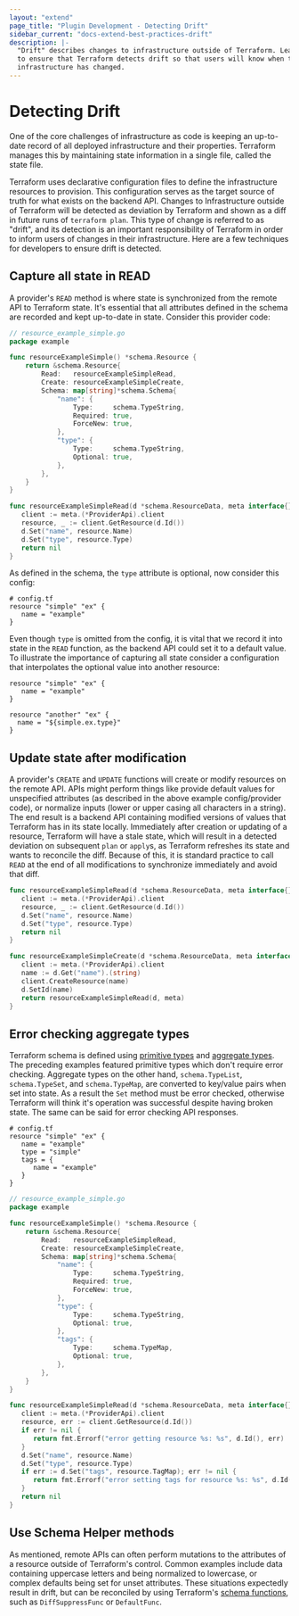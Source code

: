```yaml
---
layout: "extend"
page_title: "Plugin Development - Detecting Drift"
sidebar_current: "docs-extend-best-practices-drift"
description: |-
  "Drift" describes changes to infrastructure outside of Terraform. Learn how
  to ensure that Terraform detects drift so that users will know when their
  infrastructure has changed.
---
```


# Detecting Drift

One of the core challenges of infrastructure as code is keeping an up-to-date
record of all deployed infrastructure and their properties. Terraform manages
this by maintaining state information in a single file, called the state file. 

Terraform uses declarative configuration files to define the infrastructure
resources to provision. This configuration serves as the target source of truth
for what exists on the backend API. Changes to Infrastructure outside of
Terraform will be detected as deviation by Terraform and shown as a diff in
future runs of `terraform plan`. This type of change is referred to as "drift",
and its detection is an important responsibility of Terraform in order to inform
users of changes in their infrastructure. Here are a few techniques for
developers to ensure drift is detected.

## Capture all state in READ

A provider's `READ` method is where state is synchronized from the remote API to
Terraform state. It's essential that all attributes defined in the schema are
recorded and kept up-to-date in state. Consider this provider code:

```go
// resource_example_simple.go
package example

func resourceExampleSimple() *schema.Resource {
    return &schema.Resource{
        Read:   resourceExampleSimpleRead,
        Create: resourceExampleSimpleCreate,
        Schema: map[string]*schema.Schema{
            "name": {
                Type:     schema.TypeString,
                Required: true,
                ForceNew: true,
            },
            "type": {
                Type:     schema.TypeString,
                Optional: true,
            },
        },
    }
}

func resourceExampleSimpleRead(d *schema.ResourceData, meta interface{}) error {
   client := meta.(*ProviderApi).client
   resource, _ := client.GetResource(d.Id())
   d.Set("name", resource.Name)
   d.Set("type", resource.Type)
   return nil
}
```

As defined in the schema, the `type` attribute is optional, now consider this
config:

```hcl
# config.tf
resource "simple" "ex" {
   name = "example"
}
```

Even though `type` is omitted from the config, it is vital that we record it
into state in the `READ` function, as the backend API could set it to a default
value. To illustrate the importance of capturing all state consider a
configuration that interpolates the optional value into another resource:

```hcl
resource "simple" "ex" {
   name = "example"
}

resource "another" "ex" {
  name = "${simple.ex.type}"
}
```

## Update state after modification

A provider's `CREATE` and `UPDATE` functions will create or modify resources on
the remote API. APIs might perform things like provide default values for
unspecified attributes (as described in the above example config/provider code),
or normalize inputs (lower or upper casing all characters in a string). The end
result is a backend API containing modified versions of values that Terraform
has in its state locally. Immediately after creation or updating of a resource,
Terraform will have a stale state, which will result in a detected deviation on
subsequent `plan` or `apply`s, as Terraform refreshes its state and wants to
reconcile the diff. Because of this, it is standard practice to call `READ` at
the end of all modifications to synchronize immediately and avoid that diff.

```go
func resourceExampleSimpleRead(d *schema.ResourceData, meta interface{}) error {
   client := meta.(*ProviderApi).client
   resource, _ := client.GetResource(d.Id())
   d.Set("name", resource.Name)
   d.Set("type", resource.Type)
   return nil
}

func resourceExampleSimpleCreate(d *schema.ResourceData, meta interface{}) error {
   client := meta.(*ProviderApi).client
   name := d.Get("name").(string)
   client.CreateResource(name)
   d.SetId(name)
   return resourceExampleSimpleRead(d, meta)
}
```

## Error checking aggregate types

Terraform schema is defined using [primitive types][0] and [aggregate types][1].
The preceding examples featured primitive types which don't require error
checking. Aggregate types on the other hand, `schema.TypeList`,
`schema.TypeSet`, and `schema.TypeMap`, are converted to key/value pairs when
set into state. As a result the `Set` method must be error checked, otherwise
Terraform will think it's operation was successful despite having broken state.
The same can be said for error checking API responses.

```hcl
# config.tf
resource "simple" "ex" {
   name = "example"
   type = "simple"
   tags = {
      name = "example"
   }
}
```
```go
// resource_example_simple.go
package example

func resourceExampleSimple() *schema.Resource {
    return &schema.Resource{
        Read:   resourceExampleSimpleRead,
        Create: resourceExampleSimpleCreate,
        Schema: map[string]*schema.Schema{
            "name": {
                Type:     schema.TypeString,
                Required: true,
                ForceNew: true,
            },
            "type": {
                Type:     schema.TypeString,
                Optional: true,
            },
            "tags": {
                Type:     schema.TypeMap,
                Optional: true,
            },
        },
    }
}

func resourceExampleSimpleRead(d *schema.ResourceData, meta interface{}) error {
   client := meta.(*ProviderApi).client
   resource, err := client.GetResource(d.Id())
   if err != nil {
      return fmt.Errorf("error getting resource %s: %s", d.Id(), err)
   }
   d.Set("name", resource.Name)
   d.Set("type", resource.Type)
   if err := d.Set("tags", resource.TagMap); err != nil {
      return fmt.Errorf("error setting tags for resource %s: %s", d.Id(), err)
   }
   return nil
}
```

## Use Schema Helper methods

As mentioned, remote APIs can often perform mutations to the attributes of a
resource outside of Terraform's control. Common examples include data containing
uppercase letters and being normalized to lowercase, or complex defaults being
set for unset attributes. These situations expectedly result in drift, but can
be reconciled by using Terraform's [schema functions][2], such as
`DiffSuppressFunc` or `DefaultFunc`.

[0]: /docs/extend/schemas/schema-types.html#primitive-types
[1]: /docs/extend/schemas/schema-types.html#aggregate-types
[2]: /docs/extend/schemas/schema-behaviors.html#function-behaviors



